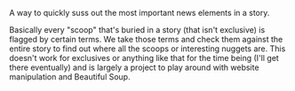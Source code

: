 A way to quickly suss out the most important news elements in a story. 

Basically every "scoop" that's buried in a story (that isn't exclusive) is flagged by certain terms. We take those terms and check them
against the entire story to find out where all the scoops or interesting nuggets are. This doesn't work for exclusives or anything
like that for the time being (I'll get there eventually) and is largely a project to play around with website manipulation and
Beautiful Soup.
